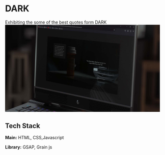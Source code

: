 # DARK

Exhibiting the some of the best quotes form DARK
![Preview](Img/quote.jpg)


## Tech Stack

**Main:** HTML, CSS,Javascript

**Library:** GSAP, Grain js





